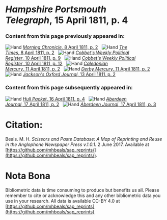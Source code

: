 # *Hampshire Portsmouth Telegraph*, 15 April 1811, p. 4  
  
### Content from this page previously appeared in:  
![Hand](http://scissorsandpaste.net/wp-content/uploads/2017/06/smallhandpointer.png) [*Morning Chronicle*, 8 April 1811, p. 2](https://mhbeals.github.io/sap_html/Morning-Chronicle/Morning-Chronicle-8-April-1811-p-2)  
![Hand](http://scissorsandpaste.net/wp-content/uploads/2017/06/smallhandpointer.png) [*The Times*, 8 April 1811, p. 2](https://mhbeals.github.io/sap_html/The-Times/The-Times-8-April-1811-p-2)  
![Hand](http://scissorsandpaste.net/wp-content/uploads/2017/06/smallhandpointer.png) [*Cobbet's Weekly Political Register*, 10 April 1811, p. 9](https://mhbeals.github.io/sap_html/Cobbet's-Weekly-Political-Register/Cobbet's-Weekly-Political-Register-10-April-1811-p-9)  
![Hand](http://scissorsandpaste.net/wp-content/uploads/2017/06/smallhandpointer.png) [*Cobbet's Weekly Political Register*, 10 April 1811, p. 12](https://mhbeals.github.io/sap_html/Cobbet's-Weekly-Political-Register/Cobbet's-Weekly-Political-Register-10-April-1811-p-12)  
![Hand](http://scissorsandpaste.net/wp-content/uploads/2017/06/smallhandpointer.png) [*Caledonian Mercury*, 11 April 1811, p. 2](https://mhbeals.github.io/sap_html/Caledonian-Mercury/Caledonian-Mercury-11-April-1811-p-2)  
![Hand](http://scissorsandpaste.net/wp-content/uploads/2017/06/smallhandpointer.png) [*Derby Mercury*, 11 April 1811, p. 2](https://mhbeals.github.io/sap_html/Derby-Mercury/Derby-Mercury-11-April-1811-p-2)  
![Hand](http://scissorsandpaste.net/wp-content/uploads/2017/06/smallhandpointer.png) [*Jackson's Oxford Journal*, 13 April 1811, p. 2](https://mhbeals.github.io/sap_html/Jackson's-Oxford-Journal/Jackson's-Oxford-Journal-13-April-1811-p-2)  
  
### Content from this page subsequently appeared in:  
![Hand](http://scissorsandpaste.net/wp-content/uploads/2017/06/smallhandpointer.png) [*Hull Packet*, 16 April 1811, p. 4](https://mhbeals.github.io/sap_html/Hull-Packet/Hull-Packet-16-April-1811-p-4)  
![Hand](http://scissorsandpaste.net/wp-content/uploads/2017/06/smallhandpointer.png) [*Aberdeen Journal*, 17 April 1811, p. 2](https://mhbeals.github.io/sap_html/Aberdeen-Journal/Aberdeen-Journal-17-April-1811-p-2)  
![Hand](http://scissorsandpaste.net/wp-content/uploads/2017/06/smallhandpointer.png) [*Aberdeen Journal*, 17 April 1811, p. 3](https://mhbeals.github.io/sap_html/Aberdeen-Journal/Aberdeen-Journal-17-April-1811-p-3)  


# Citation: 

Beals. M. H. *Scissors and Paste Database: A Map of Reprinting and Reuse in the Anglophone Newspaper Press v.1.0.1.* 2 June 2017. Available at [https://github.com/mhbeals/sap_reprints/](https://github.com/mhbeals/sap_reprints/). 

# Nota Bona

Bibliometric data is time consuming to produce but benefits us all. Please remember to cite or acknowledge this and any other bibliometric data you use in your research. All data is available CC-BY 4.0 at [https://github.com/mhbeals/sap_reprints](https://github.com/mhbeals/sap_reprints)